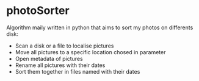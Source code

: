 # photoSorter
Algorithm maily written in python that aims to sort my photos on differents disk:
- Scan a disk or a file to localise pictures
- Move all pictures to a specific location chosed in parameter
- Open metadata of pictures
- Rename all pictures with their dates
- Sort them together in files named with their dates
